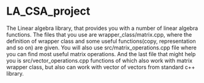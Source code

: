 # LA_CSA_project
The Linear algebra library, that provides you with a number of linear algebra functions.
The files that you use are wrapper_class/matrix.cpp, where the definition of wrapper class and some useful
functions(copy, representation and so on) are given.
You will also use src/matrix_operations.cpp file where you can find most useful matrix operations.
And the last file that might help you is src/vector_operations.cpp functions of which also work with matrix wrapper class,
but also can work with vector of vectors from standard c++ library.

